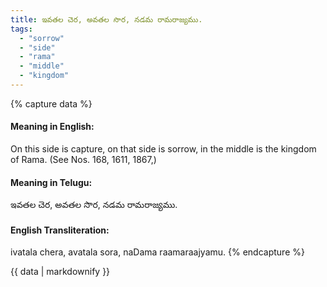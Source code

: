 ```yaml
---
title: ఇవతల చెర, అవతల సొర, నడమ రామరాజ్యము.
tags:
  - "sorrow"
  - "side"
  - "rama"
  - "middle"
  - "kingdom"
---
```


{% capture data %}
#### Meaning in English:
On this side is capture, on that side is sorrow, in the middle is the kingdom of Rama.
(See Nos. 168, 1611, 1867,)

#### Meaning in Telugu:
ఇవతల చెర, అవతల సొర, నడమ రామరాజ్యము.

#### English Transliteration:
ivatala chera, avatala sora, naDama raamaraajyamu.
{% endcapture %}

{{ data | markdownify }}

